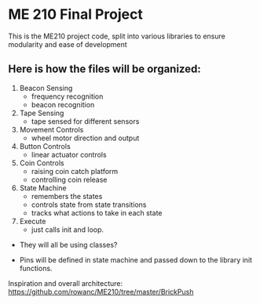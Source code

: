 # ME 210 Final Project 

This is the ME210 project code, split into various libraries to ensure modularity and ease of development

## Here is how the files will be organized:

1. Beacon Sensing
    - frequency recognition
    - beacon recognition
2. Tape Sensing
    - tape sensed for different sensors
3. Movement Controls
    - wheel motor direction and output
4. Button Controls
    - linear actuator controls
5. Coin Controls
    - raising coin catch platform
    - controlling coin release
6. State Machine
    - remembers the states
    - controls state from state transitions
    - tracks what actions to take in each state
7. Execute
    - just calls init and loop.

- They will all be using classes?

- Pins will be defined in state machine and passed down to the library init functions. 



Inspiration and overall architecture: https://github.com/rowanc/ME210/tree/master/BrickPush



